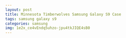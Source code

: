 ```yaml
---
layout: post
title: Minnesota Timberwolves Samsung Galaxy S9 Case
tags: samsung galaxy s9
categories: samsung
img: 1e2x_ce4vEndq5uhzo-jpu4tkJIQE4sB0
---
```

